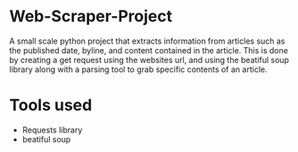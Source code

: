 # Web-Scraper-Project
A small scale python project that extracts information from articles such as the published date, byline, and content contained in the article.
This is done by creating a get request using the websites url, and using the beatiful soup library along with a parsing tool to grab specific 
contents of an article. 
# Tools used
* Requests library
* beatiful soup
